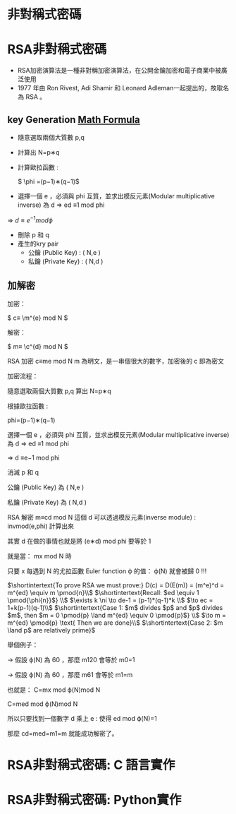 # 非對稱式密碼

# RSA非對稱式密碼
- RSA加密演算法是一種非對稱加密演算法，在公開金鑰加密和電子商業中被廣泛使用
- 1977 年由 Ron Rivest, Adi Shamir 和 Leonard Adleman一起提出的，故取名為 RSA 。

## key Generation [Math Formula](https://www.luogu.com.cn/article/1gxob6zc)
- 隨意選取兩個大質數 p,q
- 計算出 N=p∗q
- 計算歐拉函數 :
  
   $ \phi =(p−1)∗(q−1)$

- 選擇一個 e ，必須與 phi 互質，並求出模反元素(Modular multiplicative inverse) 為 d ⇒ ed ≡1 mod phi

⇒  $d ≡e^{−1} mod \phi$

- 刪除  p 和 q
- 產生的kry pair
  - 公鑰 (Public Key) : ( N,e )
  - 私鑰 (Private Key) : ( N,d )

## 加解密

加密：

$ c≡ \m^{e} mod N $

解密：

$ m≡ \c^{d} mod N $


RSA 加密
c≡me mod N
m
 為明文，是一串個很大的數字，加密後的 c
 即為密文

加密流程：

隨意選取兩個大質數 p,q
 算出 N=p∗q

根據歐拉函數 :

phi=(p−1)∗(q−1)

選擇一個 e ，必須與 phi 互質，並求出模反元素(Modular multiplicative inverse) 為 d
⇒ ed ≡1 mod phi

⇒  d ≡e−1 mod phi

消滅 p 和 q

公鑰 (Public Key) 為 ( N,e )

私鑰 (Private Key) 為 ( N,d )


RSA 解密
m≡cd mod N
這個 d
 可以透過模反元素(inverse module) : invmod(e,phi) 計算出來

其實 d
 在做的事情也就是將 (e∗d) mod phi
 要等於 1

就是當： mx mod N
 時

只要 x
 每遇到 N
 的尤拉函數 Euler function ϕ
 的值： ϕ(N)
 就會被歸 0
 !!!


$\shortintertext{To prove RSA we must prove:} D(c) = D(E(m)) = (m^e)^d = m^{ed} \equiv m \pmod{n}\\$
$\shortintertext{Recall: $ed \equiv 1 \pmod{\phi{n}}$}  \\$
$\exists k \ni \to de-1 = (p-1)*(q-1)*k \\$
$\to ec = 1+k(p-1)(q-1)\\$
$\shortintertext{Case 1: $m$ divides $p$ and $p$ divides $m$, then $m = 0 \pmod{p} \land m^{ed} \equiv 0 \pmod{p}$} \\$
$\to m = m^{ed} \pmod{p} \text{ Then we are done}\\$
$\shortintertext{Case 2: $m \land p$ are relatively prime}$

舉個例子：

→
 假設 ϕ(N)
 為 60
，那麼 m120
 會等於 m0=1

→
 假設 ϕ(N)
 為 60
，那麼 m61
 會等於 m1=m


也就是： C=mx mod ϕ(N)mod N

C=med mod ϕ(N)mod N

所以只要找到一個數字 d
 乘上 e
 : 使得 ed mod ϕ(N)=1

那麼 cd=med=m1=m
 就能成功解密了。
# RSA非對稱式密碼: C 語言實作
# RSA非對稱式密碼: Python實作
